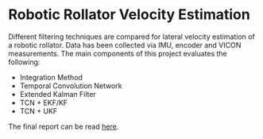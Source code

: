 # Robotic Rollator Velocity Estimation

Different filtering techniques are compared for lateral velocity estimation of a robotic rollator. Data has been collected via IMU, encoder and VICON measurements. The main components of this project evaluates the following:

* Integration Method
* Temporal Convolution Network
* Extended Kalman Filter
* TCN + EKF/KF
* TCN + UKF

The final report can be read [here](robotic_rollator.pdf).